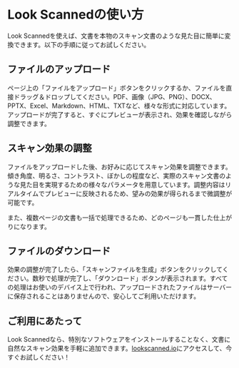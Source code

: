 # Look Scannedの使い方

Look Scannedを使えば、文書を本物のスキャン文書のような見た目に簡単に変換できます。以下の手順に従ってお試しください。

## ファイルのアップロード

ページ上の「ファイルをアップロード」ボタンをクリックするか、ファイルを直接ドラッグ＆ドロップしてください。PDF、画像（JPG、PNG）、DOCX、PPTX、Excel、Markdown、HTML、TXTなど、様々な形式に対応しています。アップロードが完了すると、すぐにプレビューが表示され、効果を確認しながら調整できます。

## スキャン効果の調整

ファイルをアップロードした後、お好みに応じてスキャン効果を調整できます。傾き角度、明るさ、コントラスト、ぼかしの程度など、実際のスキャン文書のような見た目を実現するための様々なパラメータを用意しています。調整内容はリアルタイムでプレビューに反映されるため、望みの効果が得られるまで微調整が可能です。

また、複数ページの文書も一括で処理できるため、どのページも一貫した仕上がりになります。

## ファイルのダウンロード

効果の調整が完了したら、「スキャンファイルを生成」ボタンをクリックしてください。数秒で処理が完了し、「ダウンロード」ボタンが表示されます。すべての処理はお使いのデバイス上で行われ、アップロードされたファイルはサーバーに保存されることはありませんので、安心してご利用いただけます。

## ご利用にあたって

Look Scannedなら、特別なソフトウェアをインストールすることなく、文書に自然なスキャン効果を手軽に追加できます。[lookscanned.io](https://lookscanned.io)にアクセスして、今すぐお試しください！
